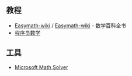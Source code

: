 
## 教程

- [Easymath-wiki](https://github.com/Huang-Shijie-SDUWH/Easymath-wiki/) / [Easymath-wiki](https://easymath-wiki.org/) - 数学百科全书
- [程序员数学](https://www.youtube.com/watch?v=gBaRKhT2MSQ&t=8s)

## 工具

- [Microsoft Math Solver](https://mathsolver.microsoft.com/zh)
